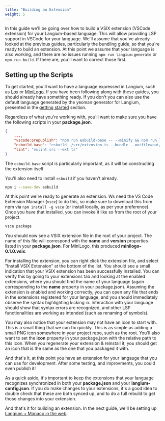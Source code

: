 ```yaml
---
title: "Building an Extension"
weight: 5
---
```


In this guide we'll be going over how to build a VSIX extension (VSCode extension) for your Langium-based language. This will allow providing LSP support in VSCode for your language. We'll assume that you've already looked at the previous guides, particularly the bundling guide, so that you're ready to build an extension. At this point we assume that your language is also working, and there are no issues running `npm run langium:generate` or `npm run build`. If there are, you'll want to correct those first.

## Setting up the Scripts

To get started, you'll want to have a language expressed in Langium, such as [Lox](https://github.com/langium/langium-lox) or [MiniLogo](https://github.com/langium/langium-minilogo). If you have been following along with these guides, you should already have something ready. If you don't you can also use the default language generated by the yeoman generator for Langium, presented in the [getting started](/docs/getting-started/) section.

Regardless of what you're working with, you'll want to make sure you have the following scripts in your **package.json**.

```json
{
    ...,
    "vscode:prepublish": "npm run esbuild-base -- --minify && npm run lint",
    "esbuild-base": "esbuild ./src/extension.ts --bundle --outfile=out/main.js --external:vscode --format=cjs --platform=node",
    "lint": "eslint src --ext ts"
}
```

The `esbuild-base` script is particularly important, as it will be constructing the extension itself.

You'll also need to install `esbuild` if you haven't already.

```bash
npm i --save-dev esbuild
```

At this point we're ready to generate an extension. Ws need the VS Code Extension Manager (`vsce`) to do this, so make sure to download this from npm via `npm install -g vsce` (or install locally, as per your preference). Once you have that installed, you can invoke it like so from the root of your project.

```bash
vsce package
```

You should now see a VSIX extension file in the root of your project. The name of this file will correspond with the **name** and **version** properties listed in your **package.json**. For MiniLogo, this produced **minilogo-0.1.0.vsix**.

For installing the extension, you can right click the extension file, and select "Install VSIX Extension" at the bottom of the list. You should see a small indication that your VSIX extension has been successfully installed. You can verify this by going to your extensions tab and looking at the enabled extensions, where you should find the name of your language (again corresponding to the **name** property in your package.json). Assuming the extension is enabled and working correctly, you can open any file that ends in the extensions registered for your language, and you should immediately observe the syntax highlighting kicking in. Interaction with your language should show that syntax errors are recognized, and other LSP functionalities are working as intended (such as renaming of symbols).

You may also notice that your extension may not have an icon to start with. This is a small thing that we can fix quickly. This is as simple as adding a small PNG icon somewhere in your project repo, such as the root. You'll also want to set the **icon** property in your package.json with the relative path to this icon. When you regenerate your extension & reinstall it, you should get an icon that is the same as the one that you packaged it with.

And that's it, at this point you have an extension for your langauge that you can use for development. After some testing, and improvments, you could even publish it!

As a quick aside, it's important to keep the extensions that your language recognizes synchronized in both your **package.json** and your **langium-config.json**. If you do make changes to your extensions, it's a good idea to double check that these are both synced up, and to do a full rebuild to get those changes into your extension.

And that's it for building an extension. In the next guide, we'll be setting up [Langium + Monaco in the web](/guides/langium_and_monaco).
